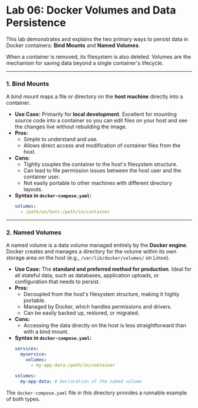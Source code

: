 # Lab 06: Docker Volumes and Data Persistence

This lab demonstrates and explains the two primary ways to persist data in Docker containers: **Bind Mounts** and **Named Volumes**.

When a container is removed, its filesystem is also deleted. Volumes are the mechanism for saving data beyond a single container's lifecycle.

---

### 1. Bind Mounts

A bind mount maps a file or directory on the **host machine** directly into a container.

-   **Use Case:** Primarily for **local development**. Excellent for mounting source code into a container so you can edit files on your host and see the changes live without rebuilding the image.
-   **Pros:**
    -   Simple to understand and use.
    -   Allows direct access and modification of container files from the host.
-   **Cons:**
    -   Tightly couples the container to the host's filesystem structure.
    -   Can lead to file permission issues between the host user and the container user.
    -   Not easily portable to other machines with different directory layouts.
-   **Syntax in `docker-compose.yaml`:**
    ```yaml
    volumes:
      - /path/on/host:/path/in/container
    ```

---

### 2. Named Volumes

A named volume is a data volume managed entirely by the **Docker engine**. Docker creates and manages a directory for the volume within its own storage area on the host (e.g., `/var/lib/docker/volumes/` on Linux).

-   **Use Case:** The **standard and preferred method for production**. Ideal for all stateful data, such as databases, application uploads, or configuration that needs to persist.
-   **Pros:**
    -   Decoupled from the host's filesystem structure, making it highly portable.
    -   Managed by Docker, which handles permissions and drivers.
    -   Can be easily backed up, restored, or migrated.
-   **Cons:**
    -   Accessing the data directly on the host is less straightforward than with a bind mount.
-   **Syntax in `docker-compose.yaml`:**
    ```yaml
    services:
      myservice:
        volumes:
          - my-app-data:/path/in/container

    volumes:
      my-app-data: # Declaration of the named volume
    ```
The `docker-compose.yaml` file in this directory provides a runnable example of both types.
